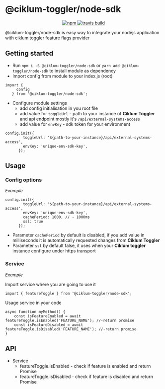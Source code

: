 # @ciklum-toggler/node-sdk
<p align="center">
  <a href="https://www.npmjs.com/package/@ciklum-toggler/node-sdk">
    <img src="https://img.shields.io/npm/v/@ciklum-toggler/node-sdk.svg?style=flat" alt="npm" />
  </a>
  <a href="https://travis-ci.com/ciklum-digital/ciklum-toggler-node-sdk">
    <img src="https://img.shields.io/travis/ciklum-digital/ciklum-toggler-node-sdk/master.svg" alt="travis build" />
  </a>
</p>

@ciklum-toggler/node-sdk is easy way to integrate your nodejs application with ciklum toggler feature flags provider 

## Getting started

* Run `npm i -S @ciklum-toggler/node-sdk` or `yarn add @ciklum-toggler/node-sdk` to install module as dependency
* Import config from module to your index.js (root) 
```
import {
     config
   } from '@ciklum-toggler/node-sdk';
```
* Configure module settings
    * add config initialisation in you root file
    * add value for `toggleUrl` -  path to your instance of **Ciklum Toggler** and api endpoint mostly it's `/api/external-systems-access`
    * add value for `envKey` - sdk token for your environment
```
config.init({
        toggleUrl: '${path-to-your-instance}/api/external-systems-access',
        envKey: 'unique-env-sdk-key',
      });
```

## Usage
### Config options
*Example*

```
config.init({
        toggleUrl: '${path-to-your-instance}/api/external-systems-access',
        envKey: 'unique-env-sdk-key',
        cachePeriod: 1000, // - 1000ms 
        ssl: true
      });
```
* Parameter `cachePeriod` by default is disabled, if you add value in milliseconds it is automatically requested changes from **Ciklum Toggler**
* Parameter `ssl` by default false, it uses when  your **Ciklum toggler** instance configure under https transport 
### Service

*Example*

Import service where you are going to use it

```
import { featureToggle } from '@ciklum-toggler/node-sdk';

```

Usage service in your code

```
async function myMethod() {
    const isFeatureEnabled = await featureToggle.isEnabled('FEATURE_NAME'); //-return promise 
    const isFeatureDisabled = await featureToggle.isDisabled('FEATURE_NAME'); //-return promise 
}

```

## API

* Service
    * featureToggle.isEnabled - check if feature is enabled and return Promise<boolean>
    * featureToggle.isDisabled - check if feature is disabled and return Promise<boolean>
